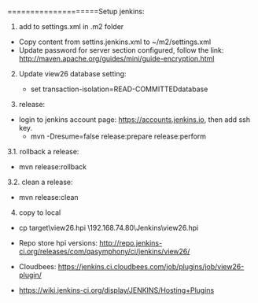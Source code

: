  ====================Setup jenkins:
 1. add to settings.xml in .m2 folder
  - Copy content from settins.jenkins.xml to ~/m2/settings.xml
  - Update password for server section configured, follow the link:
  http://maven.apache.org/guides/mini/guide-encryption.html

 2. Update view26 database setting:
 	- set transaction-isolation=READ-COMMITTEDdatabase
	
 3. release:
  - login to jenkins account page: https://accounts.jenkins.io, then add ssh key.
 	- mvn -Dresume=false release:prepare release:perform
	
 3.1. rollback a release:
  - mvn release:rollback
 
 3.2. clean a release:
  - mvn release:clean
 
 4. copy to local
  - cp target\view26.hpi \\192.168.74.80\Jenkins\view26.hpi
 
- Repo store hpi versions: http://repo.jenkins-ci.org/releases/com/qasymphony/ci/jenkins/view26/
- Cloudbees: https://jenkins.ci.cloudbees.com/job/plugins/job/view26-plugin/
- https://wiki.jenkins-ci.org/display/JENKINS/Hosting+Plugins
